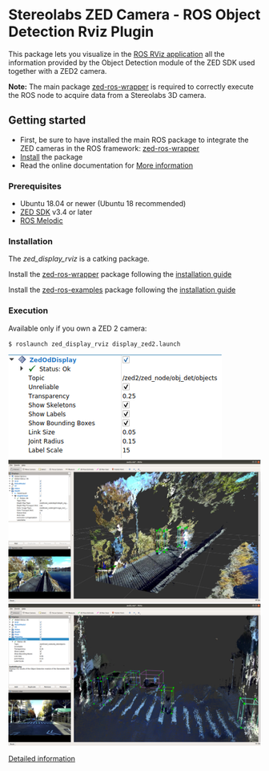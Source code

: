 # Stereolabs ZED Camera - ROS Object Detection Rviz Plugin

This package lets you visualize in the [ROS RViz application](http://wiki.ros.org/rviz) all the
information provided by the Object Detection module of the ZED SDK used together with a ZED2 camera.

**Note:** The main package [zed-ros-wrapper](https://github.com/stereolabs/zed-ros-wrapper)
is required to correctly execute the ROS node to acquire data from a Stereolabs 3D camera.

## Getting started

   - First, be sure to have installed the main ROS package to integrate the ZED cameras in the ROS framework: [zed-ros-wrapper](https://github.com/stereolabs/zed-ros-wrapper/#build-the-program)
   - [Install](#Installation) the package
   - Read the online documentation for [More information](https://www.stereolabs.com/docs/ros/)

### Prerequisites

   - Ubuntu 18.04 or newer (Ubuntu 18 recommended)
   - [ZED SDK](https://www.stereolabs.com/developers/release/latest/) v3.4 or later
   - [ROS Melodic](http://wiki.ros.org/melodic/Installation/Ubuntu)

### Installation

The *zed_display_rviz* is a catking package. 

Install the [zed-ros-wrapper](https://www.stereolabs.com/documentation/guides/using-zed-with-ros/introduction.html) package
following the [installation guide](https://github.com/stereolabs/zed-ros-wrapper#build-the-program)

Install the [zed-ros-examples](https://github.com/stereolabs/zed-ros-examples) package following the [installation guide](https://github.com/stereolabs/zed-ros-examples#build-the-program)

### Execution

Available only if you own a ZED 2 camera:

    $ roslaunch zed_display_rviz display_zed2.launch

![Object Detection parameters](images/rviz_obj_det.png)
![Skeleton visualization](images/rviz_od_skeletons.png)
![Multiclass visualization](images/rviz_od_multiclass.png)

[Detailed information](https://www.stereolabs.com/docs/ros/object-detection/)
